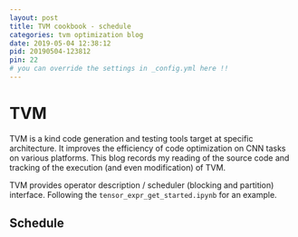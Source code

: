 ```yaml
---
layout: post
title: TVM cookbook - schedule
categories: tvm optimization blog
date: 2019-05-04 12:38:12
pid: 20190504-123812
pin: 22
# you can override the settings in _config.yml here !!
---
```


# TVM
TVM is a kind code generation and testing tools target at specific architecture. It improves the efficiency of code optimization on CNN tasks on various platforms.
This blog records my reading of the source code and tracking of the execution (and even modification) of TVM.

TVM provides operator description / scheduler (blocking and partition) interface. Following the `tensor_expr_get_started.ipynb` for an example.

## Schedule
